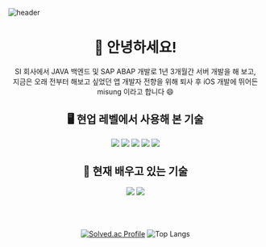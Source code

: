 ![header](https://capsule-render.vercel.app/api?type=Waving&text=misung&color=fafaf9&fontColor=ffffff&fontAlignY=35&height=200)
<div align=center><h1>👋 안녕하세요!</h1></div>
<div align=center>SI 회사에서 JAVA 백엔드 및 SAP ABAP 개발로 1년 3개월간 서버 개발을 해 보고,<br>
지금은 오래 전부터 해보고 싶었던 앱 개발자 전향을 위해 퇴사 후 iOS 개발에 뛰어든 misung 이라고 합니다 😄</div>

<div align=center><h2>🖥️ 현업 레벨에서 사용해 본 기술</h2></div>
<div align=center>
  <img src="https://img.shields.io/badge/JAVA-007396?style=for-the-badge&logo=java&logoColor=white"> <img src="https://img.shields.io/badge/Spring-6DB33F?style=for-the-badge&logo=Spring&logoColor=white"> <img src="https://img.shields.io/badge/Oracle-F80000?style=for-the-badge&logo=Oracle&logoColor=white"> <img src="https://img.shields.io/badge/Sap-0FAAFF?style=for-the-badge&logo=Sap&logoColor=white"> <img src="https://img.shields.io/badge/MySQL-4479A1?style=for-the-badge&logo=MySQL&logoColor=white">
</div>

<div align=center>
  <div><h2>📝 현재 배우고 있는 기술</h2></div>
  <img src="https://img.shields.io/badge/Swift-F05138?style=for-the-badge&logo=Swift&logoColor=white">
  <img src="https://img.shields.io/badge/UIKit-00a7ff?style=for-the-badge&logo=Swift&logoColor=white">
</div>

<div align="center">
<br><br><br>
  
[![Solved.ac Profile](http://mazassumnida.wtf/api/generate_badge?boj=crisine)](https://solved.ac/crisine)
![Top Langs](https://github-readme-stats.vercel.app/api/top-langs/?username=crisine&layout=compact&theme=dark)  
</div>
